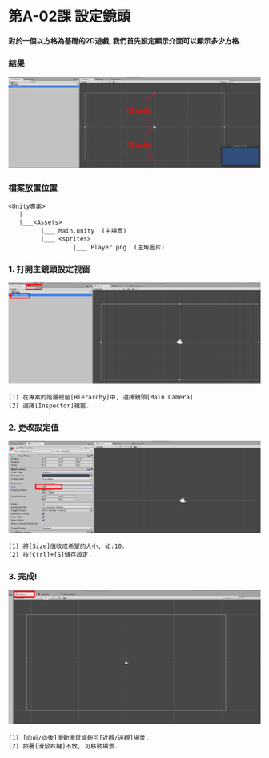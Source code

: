 # 第A-02課 設定鏡頭

#### 對於一個以方格為基礎的2D遊戲, 我們首先設定顯示介面可以顯示多少方格.


### 結果
![GitHub Logo](/screen/img02.png)


### 檔案放置位置
```
<Unity專案>
   |  
   |___<Assets>
         |___ Main.unity  (主場景)  
         |___ <sprites>
                  |___ Player.png  (主角圖片)   
```


### 1. 打開主鏡頭設定視窗

![GitHub Logo](/screen/img02-01.png)

```
(1) 在專案的階層視窗[Hierarchy]中, 選擇鏡頭[Main Camera].
(2) 選擇[Inspector]視窗.
```

### 2. 更改設定值

![GitHub Logo](/screen/img02-02.png)

```
(1) 將[Size]值改成希望的大小, 如:10.
(2) 按[Ctrl]+[S]儲存設定.
```


### 3. 完成! 

![GitHub Logo](/screen/img02-03.png)

```
(1) [向前/向後]滑動滑鼠旋鈕可[近觀/遠觀]場景.
(2) 按著[滑鼠右鍵]不放, 可移動場景.
```

